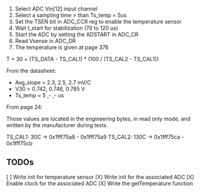 1. Select ADC Vin[12] input channel
2. Select a sampling time > than Ts_temp = 5us
3. Set the TSEN bit in ADC_CCR reg to enable the temperature sensor
4. Wait t_start for stabilization (70 to 120 us)
5. Start the ADC by setting the ADSTART in ADC_CR
6. Read Vsense in ADC_DR
7. The temperature is given at page 376

T = 30 + (TS_DATA - TS_CAL1) * (100 / (TS_CAL2 - TS_CAL1))

From the datasheet:
- Avg_slope = 2.3, 2.5, 2.7  mV/C
- V30       = 0.742, 0.746, 0.785 V
- Ts_temp   = 5 ,- ,- us

From page 24:

Those values are located in the engineering bytes, in read only mode, and written by the manufacturer during tests.

TS_CAL1:  30C -> 0x1fff75a8 - 0x1fff75a9
TS_CAL2: 130C -> 0x1fff75ca - 0x1fff75cb


## TODOs

[ ] Write init for temperature sensor
[X] Write init for the associated ADC
[X] Enable clock for the associated ADC
[X] Write the getTemperature function
